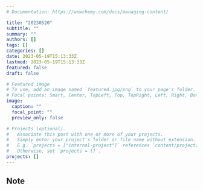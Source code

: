 ```yaml
---
# Documentation: https://wowchemy.com/docs/managing-content/

title: "20230520"
subtitle: ""
summary: ""
authors: []
tags: []
categories: []
date: 2023-05-19T15:13:33Z
lastmod: 2023-05-19T15:13:33Z
featured: false
draft: false

# Featured image
# To use, add an image named `featured.jpg/png` to your page's folder.
# Focal points: Smart, Center, TopLeft, Top, TopRight, Left, Right, BottomLeft, Bottom, BottomRight.
image:
  caption: ""
  focal_point: ""
  preview_only: false

# Projects (optional).
#   Associate this post with one or more of your projects.
#   Simply enter your project's folder or file name without extension.
#   E.g. `projects = ["internal-project"]` references `content/project/deep-learning/index.md`.
#   Otherwise, set `projects = []`.
projects: []
---
```


## Note

